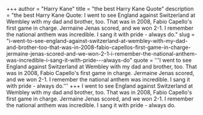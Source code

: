 +++
author = "Harry Kane"
title = "the best Harry Kane Quote"
description = "the best Harry Kane Quote: I went to see England against Switzerland at Wembley with my dad and brother, too. That was in 2008, Fabio Capello's first game in charge. Jermaine Jenas scored, and we won 2-1. I remember the national anthem was incredible. I sang it with pride - always do."
slug = "i-went-to-see-england-against-switzerland-at-wembley-with-my-dad-and-brother-too-that-was-in-2008-fabio-capellos-first-game-in-charge-jermaine-jenas-scored-and-we-won-2-1-i-remember-the-national-anthem-was-incredible-i-sang-it-with-pride---always-do"
quote = '''I went to see England against Switzerland at Wembley with my dad and brother, too. That was in 2008, Fabio Capello's first game in charge. Jermaine Jenas scored, and we won 2-1. I remember the national anthem was incredible. I sang it with pride - always do.'''
+++
I went to see England against Switzerland at Wembley with my dad and brother, too. That was in 2008, Fabio Capello's first game in charge. Jermaine Jenas scored, and we won 2-1. I remember the national anthem was incredible. I sang it with pride - always do.
